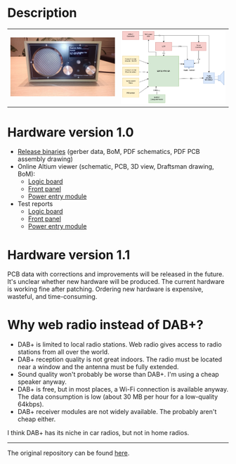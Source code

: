 # Description

<td>
<table>
  <tr>
    <td>
      <img src="./info/pictures/IMG_20240320_214157_546.jpg" width="400"/>
    </td>
    <td>
      <img src="./info/block_diagram.drawio.png" width="400"/>
    </td>
  </tr>
</table>

# Hardware version 1.0
* [Release binaries](https://github.com/LieBtrau/esp32-web-radio/releases/tag/hw_1.0.0) (gerber data, BoM, PDF schematics, PDF PCB assembly drawing)
* Online Altium viewer (schematic, PCB, 3D view, Draftsman drawing, BoM):
  * [Logic board](https://365.altium.com/files/4109E801-90D9-4754-8810-C3B9F4649D15)
  * [Front panel](https://365.altium.com/files/9F6788B9-9D0B-400C-A80F-A1CFE65F462F)
  * [Power entry module](https://365.altium.com/files/06756B94-5B1C-4D01-91C6-53AC24E7E911)
* Test reports
  * [Logic board](./hardware/testReports/TR_web-radio_1.0.0.md)
  * [Front panel](./hardware/testReports/TR_front-panel_1.0.0.md)
  * [Power entry module](./hardware/testReports/TR_power-entry_1.0.0.md)

# Hardware version 1.1
PCB data with corrections and improvements will be released in the future. It's unclear whether new hardware will be produced. The current hardware is working fine after patching. Ordering new hardware is expensive, wasteful, and time-consuming.

# Why web radio instead of DAB+?
* DAB+ is limited to local radio stations. Web radio gives access to radio stations from all over the world.
* DAB+ reception quality is not great indoors. The radio must be located near a window and the antenna must be fully extended.
* Sound quality won't probably be worse than DAB+. I'm using a cheap speaker anyway.
* DAB+ is free, but in most places, a Wi-Fi connection is available anyway. The data consumption is low (about 30 MB per hour for a low-quality 64kbps).
* DAB+ receiver modules are not widely available. The probably aren't cheap either.

I think DAB+ has its niche in car radios, but not in home radios.

----
The original repository can be found [here](https://github.com/LieBtrau/esp32-web-radio).